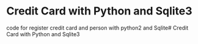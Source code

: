 # Credit Card with Python and Sqlite3
code for register credit card and person with python2 and Sqlite# Credit Card with Python and Sqlite3
